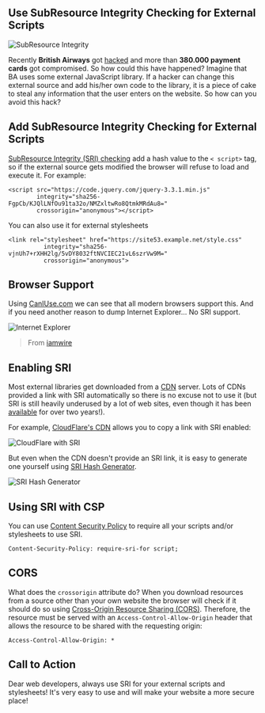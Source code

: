 ## Use SubResource Integrity Checking for External Scripts

![SubResource Integrity](https://u2ublogimages.blob.core.windows.net/peter/SRIHeader.png)

Recently **British Airways** got [hacked](https://gbhackers.com/british-airways-hacked/) and more than **380.000 payment cards** got compromised. So how could this have happened? Imagine that BA uses some external JavaScript library. If a hacker can change this external source and add his/her own code to the library, it is a piece of cake to steal any information that the user enters on the website. So how can you avoid this hack?

## Add SubResource Integrity Checking for External Scripts

[SubResource Integrity (SRI) checking](https://frederik-braun.com/using-subresource-integrity.html) add a hash value to the `<
script>` tag, so if the external source gets modified the browser will refuse to load and execute it.
For example:
```
<script src="https://code.jquery.com/jquery-3.3.1.min.js" 
        integrity="sha256-FgpCb/KJQlLNfOu91ta32o/NMZxltwRo8QtmkMRdAu8="
        crossorigin="anonymous"></script>
```
You can also use it for external stylesheets
```
<link rel="stylesheet" href="https://site53.example.net/style.css" 
          integrity="sha256-vjnUh7+rXHH2lg/5vDY8032ftNVCIEC21vL6szrVw9M=" 
          crossorigin="anonymous">
```

## Browser Support

Using [CanIUse.com](https://caniuse.com/#feat=subresource-integrity) we can see that all modern browsers support this. And if you need another reason to dump Internet Explorer... No SRI support.

![Internet Explorer](https://u2ublogimages.blob.core.windows.net/peter/comics-microsoft-call-internet-explorer-542880.png)
> From [iamwire](http://www.iamwire.com/2015/04/journey-internet-explorer-good-bad-funny/113181)

## Enabling SRI

Most external libraries get downloaded from a [CDN](https://en.wikipedia.org/wiki/Content_delivery_network) server. Lots of CDNs provided a link with SRI automatically so there is no excuse not to use it (but SRI is still heavily underused by a lot of web sites, even though it has been [available](https://www.w3.org/TR/SRI/) for over two years!).

For example, [CloudFlare's CDN](https://cdnjs.com/) allows you to copy a link with SRI enabled:

![CloudFlare with SRI](https://u2ublogimages.blob.core.windows.net/peter/CloudFlareSRI.gif)

But even when the CDN doesn't provide an SRI link, it is easy to generate one yourself using [SRI Hash Generator](https://www.srihash.org/).

![SRI Hash Generator](https://u2ublogimages.blob.core.windows.net/peter/SRIGenerator.PNG)

## Using SRI with CSP

You can use [Content Security Policy](https://blogs.u2u.be/peter/post/protect-your-dotnet-core-website-with-content-security-policy
) to require all your scripts and/or stylesheets to use SRI.
```
Content-Security-Policy: require-sri-for script;
```

## CORS

What does the `crossorigin` attribute do? When you download resources from a source other than your own website the browser will check if it should do so using [Cross-Origin Resource Sharing (CORS)](https://developer.mozilla.org/en-US/docs/Web/HTTP/CORS). Therefore, the resource must be served with an `Access-Control-Allow-Origin` header that allows the resource to be shared with the requesting origin:
```
Access-Control-Allow-Origin: *
```

## Call to Action

Dear web developers, always use SRI for your external scripts and stylesheets! It's very easy to use and will make your website a more secure place!
